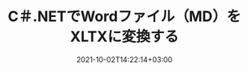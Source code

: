 ---
############################# Static ############################
layout: "autogen-gist"
date: 2021-10-02T14:22:14+03:00
draft: false
path: "ja/total/net/conversion/md-to-xltx/"
other_out_formats: "PDF DOC DOCX DOCM DOT DOTX DOTM TXT RTF HTML HTM MHTML MHT XLS XLSX XLSM XLSB XLT XLTX XLTM XLAM CSV TSV DIF SXC FODS PPT PPTX PPS PPSX PPSM POT POTX PPTM POTM ODT OTT OTP ODP ODS EMZ WMZ SVG SVGZ XPS TEX DCM WMF EMF BMP PNG GIF JPEG TIFF ICO WEBP JP2 TGA PSB PSD EPUB MD FODP JPG"
ad_headline: "MDをXLTXに変換する | .NET"
ad_description: ".NETアプリケーション向けの最も正確なMDからXLTXへのドキュメント変換ソリューション。"

############################# Head ############################
head_title: "C＃ASP.NETでMDをXLTXに変換する| .NETWordドキュメント変換"
head_description: ".NETワードプロセッシングドキュメント変換API。 .NET（C＃、VB.NET、ASP.NET、および.NET Core）アプリケーションでMDをXLTXおよび100以上の他の画像とファイル形式に変換します。変換されたXLTXドキュメントをHTMLビューアとして表示します。"

############################# Header ############################
title: "C＃.NETでWordファイル（MD）をXLTXに変換する"
description: "結果のドキュメントの外観をカスタマイズできる柔軟なドキュメント変換機能を使用して、C＃VB.NETおよびASP.NETアプリケーションでMD（Wordファイル）をXLTXにプログラムで変換します。一般的なすべてのワードプロセッシングドキュメント形式をExcelスプレッドシート、PowerPointプレゼンテーション、PDF、Photoshop、eBook、Web、および画像ファイル形式に変換します。ネイティブの.NET変換APIは、ドキュメント全体を変換したり、選択したページ番号またはページ範囲に基づいてソースドキュメントファイルの特定のページを選択したり、サポートされているドキュメント形式に簡単に変換したりするための複数のドキュメント変換オプションを提供します。"

############################# SubMenu ############################
submenu:
    enable: false

############################# Content ############################
content:
    enable: true
    block:
    - title_left: "C＃.NETでMDをXLTXに変換する方法"
      content_left: |
          .NETでMDからXLTXに変換するには、次の簡単な手順に従ってください。変換されたXLTXドキュメントをそのまま表示するか、外部ソフトウェアを使用せずにHTMLとしてレンダリングして表示します。

          -   MDドキュメントを変換する**Converter**オブジェクトを作成します
          -   XLTX形式の変換オプションを設定します
          -   XLTXに変換するには、**Converter**クラスインスタンスの**Convert**メソッドを呼び出します
          -   HTMLビューアのオプションを設定する
          -   変換されたXLTXをHTMLとして表示する**Viewer**オブジェクトを作成します
          
      title_right: "ダウンロードとインストール手順"
      content_right: |
          Wordファイル形式をさまざまな画像やドキュメントタイプに変換するには、`GroupDocs.Conversion`と`GroupDocs.Viewer`の名前空間が必要です。 これには、PDF、Microsoft Office（Word、Excel、PowerPoint、Project、Outlook）、OpenDocument、HTML、およびCAD図が含まれます。 Conholdate.Totalが提供する他の [Officeドキュメント用の.NET API](https://products.conholdate.com/total/net/)。
          
          [ダウンロード](https://downloads.conholdate.com/total/net) からそれぞれのアセンブリファイルを取得するか、[Nuget](https://www.nuget.org/packages/Conholdate.Total/) からパッケージ全体をフェッチして、ワークスペースに直接 `Conholdate.Total` を追加します。
          
      gisthash: "4f311c07ae9ee691b8afb7960aa6c806"
      gistfile: "word-to-pdf-conversion.cs"

    - title_left: "C＃のXLTXにテキストまたは画像の透かしを追加する"
      content_left: |
          ドキュメント（MDからXLTX）を元のファイルとまったく同じように正確に変換し、C＃.NETを使用して、変換されたドキュメントページにテキストまたは画像の透かしを適用します。

          -   MDドキュメントを変換する**Converter**オブジェクトを作成します
          -   **WatermarkOptions**クラスの新しいインスタンスを作成します
          -   透かしのプロパティ（色、幅、テキスト、画像など）を指定します
          -   適切な**ConvertOptions**クラスをインスタンス化します
          -   **ConvertOptions**インスタンスの**Watermark**プロパティを設定します
          -   XLTXに変換するには、**Converter**クラスインスタンスの**Convert**メソッドを呼び出します
        
      title_right: "ソースドキュメント情報の抽出"
      content_right: |
          ドキュメント情報抽出機能を使用すると、ソースドキュメントファイルに関する基本情報を取得できるだけでなく、Microsoft Projectファイルのプロジェクトの開始日と終了日、PDFドキュメントの印刷制限など、ファイル形式固有の貴重な情報の抽出もサポートされます。 Outlookデータファイルなどで囲まれたフォルダのリスト。 

          Windows Azure、Mono、Xamarinなどのプラットフォームを使用しながら、Windows、Linux、macOSなどのさまざまなオペレーティングシステムで一般的なドキュメントファイル形式を変換します。
          
      gisthash: "a15affe15284876ce010a315a09da1f0"
      gistfile: "convert-word-to-pdf-and-add-text-watermark-to-converted-pdf.cs"

    - title_left: "パスワードで保護されたWordをPDFに変換"
      content_left: |
          Conholdate.Total for .NET APIを使用すると、.NETでのパスワードで保護されたドキュメントの変換が簡単になります。数行のC＃コードを追加するだけで、外部ソフトウェアを使用せずに、パスワードで保護されたMicrosoftWordドキュメントをPDFファイルに正確に変換できます。

          -   ** LoadOptions **を定義し、ドキュメント固有のロードオプションからパスワードを設定します
          -   Word文書を変換する**Converter**オブジェクトを作成します
          -   **PdfConvertOptions**クラスをインスタンス化します
          -   PDFに変換するために**Converter**クラスインスタンスの**Convert**メソッドを呼び出します
          
      title_right: "離れた場所にあるドキュメントの読み込みと変換"
      content_right: |
          Conholdate.Total for .NETの使用–開発者は、Amazon S3、Microsoft Azure Blob、FTP、ローカルディスク、ストリーム、単純なURLなどのさまざまなリモートロケーションおよびクラウドドキュメントストレージリソースからドキュメントをロードおよび変換できます。リモートに配置されたドキュメントストリームを取得するメソッドを指定し、それをコンストラクターとしてConverterクラスに渡す必要があります。
          
          Conholdate.Total for .NET APIは、Windowsフォーム、ASP.NET、WPF、WCF、または.NETFramework2.0以降に基づく任意の種類のアプリケーションにネイティブです。
          
      gisthash: "3b7541492166a47d49ca85c55b531055"
      gistfile: "convert-password-protected-word-to-pdf.cs"

############################# About Formats ############################
about_formats:
    enable: false
############################# More Formats ############################
more_formats:
    enable: true
    auto: false
    other_out_formats: PDF DOC DOCX DOCM DOT DOTX DOTM TXT RTF HTML HTM MHTML MHT XLS XLSX XLSM XLSB XLT XLTX XLTM XLAM CSV TSV DIF SXC FODS PPT PPTX PPS PPSX PPSM POT POTX PPTM POTM ODT OTT OTP ODP ODS EMZ WMZ SVG SVGZ XPS TEX DCM WMF EMF BMP PNG GIF JPEG TIFF ICO WEBP JP2 TGA PSB PSD EPUB MD FODP JPG
############################# Back to top ###############################
back_to_top:
  enable: true
---